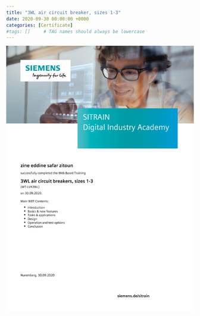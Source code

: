 ```yaml
---
title: "3WL air circuit breaker, sizes 1-3"
date: 2020-09-30 00:00:00 +0000
categories: [Certificate]
#tags: []     # TAG names should always be lowercase
---
```



![3WL air circuit breaker, sizes 1-3](../Certs/In_DB_lc.robots.LCPDFCertificateGenerationProductRobot_QA585O6-1.png "3WL air circuit breaker, sizes 1-3")